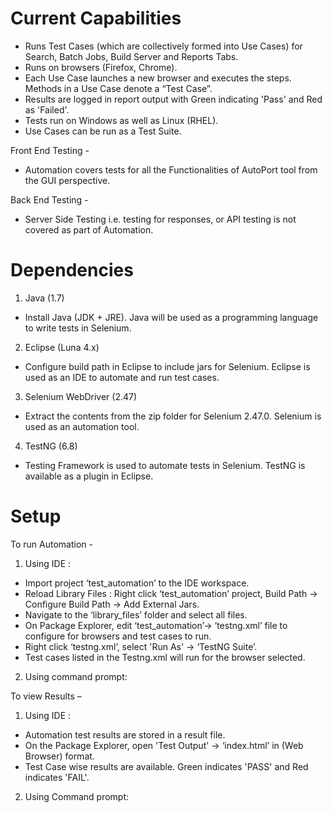 Current Capabilities
====================
 - Runs Test Cases (which are collectively formed into Use Cases) for Search, Batch Jobs, Build Server and Reports Tabs.
 - Runs on browsers (Firefox, Chrome).
 - Each Use Case launches a new browser and executes the steps. Methods in a Use Case denote a “Test Case”.
 - Results are logged in report output with Green indicating 'Pass' and Red as 'Failed'.
 - Tests run on Windows as well as Linux (RHEL).
 - Use Cases can be run as a Test Suite.

Front End Testing -
 - Automation covers tests for all the Functionalities of AutoPort tool from the GUI perspective. 

Back End Testing -
 - Server Side Testing i.e. testing for responses, or API testing is not covered as part of Automation.


Dependencies
============
1. Java (1.7)
-  Install Java (JDK + JRE). Java will be used as a programming language to write tests in Selenium.
2. Eclipse (Luna 4.x)
- Configure build path in Eclipse to include jars for Selenium. Eclipse is used as an IDE to automate and run test cases.
3. Selenium WebDriver (2.47)
-  Extract the contents from the zip folder for Selenium 2.47.0. Selenium is used as an automation tool.
4. TestNG (6.8)
-  Testing Framework is used to automate tests in Selenium. TestNG is available as a plugin in Eclipse.


Setup
=====
To run Automation -

1. Using IDE :
- Import project ‘test_automation’ to the IDE workspace.
- Reload Library Files : Right click ‘test_automation’ project, Build Path -> Configure Build Path -> Add External Jars.
- Navigate to the ‘library_files’ folder and select all files.
- On Package Explorer, edit ‘test_automation’-> ‘testng.xml’ file to configure for browsers and test cases to run.
- Right click ‘testng.xml’, select 'Run As' -> ‘TestNG Suite’.
- Test cases listed in the Testng.xml will run for the browser selected.

2. Using command prompt:
<TBD>

To view Results –

1. Using IDE :
- Automation test results are stored in a result file.
- On the Package Explorer, open  'Test Output' -> ‘index.html’ in (Web Browser)	 format.
- Test Case wise results are available. Green indicates 'PASS' and Red indicates 'FAIL'.

2. Using Command prompt:
<TBD>
